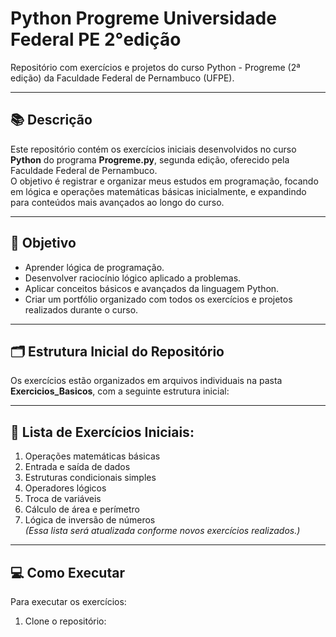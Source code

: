# Python Progreme Universidade Federal PE 2°edição
Repositório com exercícios e projetos do curso Python - Progreme (2ª edição) da Faculdade Federal de Pernambuco (UFPE).

---

## 📚 Descrição
Este repositório contém os exercícios iniciais desenvolvidos no curso **Python** do programa **Progreme.py**, segunda edição, oferecido pela Faculdade Federal de Pernambuco.  
O objetivo é registrar e organizar meus estudos em programação, focando em lógica e operações matemáticas básicas inicialmente, e expandindo para conteúdos mais avançados ao longo do curso.

---

## 🎯 Objetivo
- Aprender lógica de programação.  
- Desenvolver raciocínio lógico aplicado a problemas.  
- Aplicar conceitos básicos e avançados da linguagem Python.  
- Criar um portfólio organizado com todos os exercícios e projetos realizados durante o curso.

---

## 🗂 Estrutura Inicial do Repositório
Os exercícios estão organizados em arquivos individuais na pasta **Exercicios_Basicos**, com a seguinte estrutura inicial:  

---

## 📌 Lista de Exercícios Iniciais:
1. Operações matemáticas básicas  
2. Entrada e saída de dados  
3. Estruturas condicionais simples  
4. Operadores lógicos  
5. Troca de variáveis  
6. Cálculo de área e perímetro  
7. Lógica de inversão de números  
*(Essa lista será atualizada conforme novos exercícios realizados.)*

---

## 💻 Como Executar
Para executar os exercícios:
1. Clone o repositório:  
